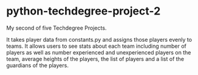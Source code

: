 # python-techdegree-project-2
 My second of five Techdegree Projects.

It takes player data from constants.py and assigns those players evenly to teams.  It allows users to see stats about each team including number of players as well as number experienced and unexperienced players on the team, average heights of the players, the list of players and a list of the guardians of the players.  
